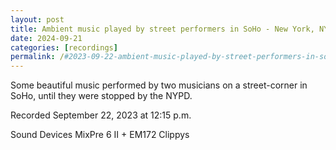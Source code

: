 ```yaml
---
layout: post
title: Ambient music played by street performers in SoHo - New York, NY
date: 2024-09-21
categories: [recordings]
permalink: /#2023-09-22-ambient-music-played-by-street-performers-in-soho-new-york-ny
---
```


Some beautiful music performed by two musicians on a street-corner in SoHo, until they were stopped by the NYPD.

Recorded September 22, 2023 at 12:15 p.m.

Sound Devices MixPre 6 II + EM172 Clippys<!--more-->